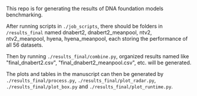 This repo is for generating the results of DNA foundation models benchmarking.

After running scripts in `./job_scripts`, there should be folders in `/results_final` named dnabert2, dnabert2_meanpool, ntv2, ntv2_meanpool, hyena, hyena_meanpool, each storing the performance of all 56 datasets.

Then by running `./results_final/combine.py`, organized results named like "final_dnabert2.csv", "final_dnabert2_meanpool.csv", etc. will be generated.

The plots and tables in the manuscript can then be generated by `./results_final/process.py`, `./results_final/plot_radar.py`, `./results_final/plot_box.py` and `./results_final/plot_runtime.py`.